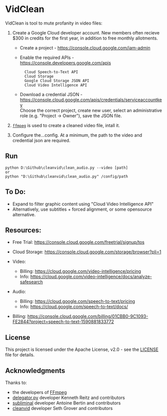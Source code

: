# VidClean

VidClean is tool to mute profanity in video files:

1. Create a Google Cloud developer account. New members often recieve $300 in credits for the first year, in addition to free monthly allotments.
    * Create a project - https://console.cloud.google.com/iam-admin
    * Enable the required APIs - https://console.developers.google.com/apis
    
            Cloud Speech-to-Text API
            Cloud Storage					
            Google Cloud Storage JSON API
            Cloud Video Intelligence API
             
    * Download a credential JSON - https://console.cloud.google.com/apis/credentials/serviceaccountkey        
        Choose the correct project, create new user, select an administrative role (e.g. "Project -> Owner"), save the JSON file.
              
2. [`ffmpeg`](https://www.ffmpeg.org/) is used to create a cleaned video file, intall it.
3. Configure the...config. At a minimum, the path to the video and credential json are required. 

## Run
    python D:\Github\cleanvid\clean_audio.py --video [path]
    or
    python "D:\Github\cleanvid\clean_audio.py" /config/path

## To Do: 
* Expand to filter graphic content using "Cloud Video Intelligence API"
* Alternatively, use subtitles + forced alignment, or some opensource alternative.

## Resources:
* Free Trial:
    https://console.cloud.google.com/freetrial/signup/tos

* Cloud Storage:
    https://console.cloud.google.com/storage/browser?pli=1

* Video:
    * Billing: https://cloud.google.com/video-intelligence/pricing   
    * Info: https://cloud.google.com/video-intelligence/docs/analyze-safesearch
* Audio: 
    * Billing: https://cloud.google.com/speech-to-text/pricing
    * Info: https://cloud.google.com/speech-to-text/docs/
 
* Billing:
      https://console.cloud.google.com/billing/01CBB0-9C1093-FE2844?project=speech-to-text-1590881833772
## License

This project is licensed under the Apache License, v2.0 - see the [LICENSE](LICENSE) file for details.

## Acknowledgments

Thanks to:
* the developers of [FFmpeg](https://www.ffmpeg.org/about.html)
* [delegator.py](https://github.com/kennethreitz/delegator.py) developer Kenneth Reitz and contributors
* [subliminal](https://github.com/Diaoul/subliminal) developer Antoine Bertin and contributors
* [cleanvid](https://github.com/mmguero/cleanvid/) developer Seth Grover and contributors